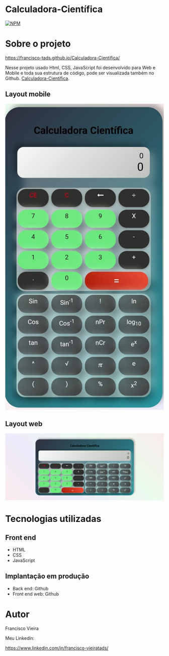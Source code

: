 # Calculadora-Científica
[![NPM](https://img.shields.io/npm/l/react)](https://github.com/Francisco-tads/Calculadora-Cientifica/blob/master/LICENSE)

# Sobre o projeto

https://francisco-tads.github.io/Calculadora-Cientifica/

Nesse projeto usado Html, CSS, JavaScript foi desenvolvido para Web e Mobile e toda sua estrutura de código, pode ser visualizada também no Github.
 [Calculadora-Científica](https://francisco-tads.github.io/Calculadora-Cientifica/ "Site do Calculadora-Científica").



## Layout mobile
![Mobile 1](https://github.com/Francisco-tads/Calculadora-Cientifica/blob/master/img/calcu-mobile.jpg) 

## Layout web
![Web 1](https://github.com/Francisco-tads/Calculadora-Cientifica/blob/master/img/calcu-pc.png)


## 

# Tecnologias utilizadas

## Front end
- HTML 
- CSS
- JavaScript
  

## Implantação em produção
- Back end: Github
- Front end web: Github


# Autor

Francisco Vieira

Meu Linkedin:

https://www.linkedin.com/in/francisco-vieiratads/
